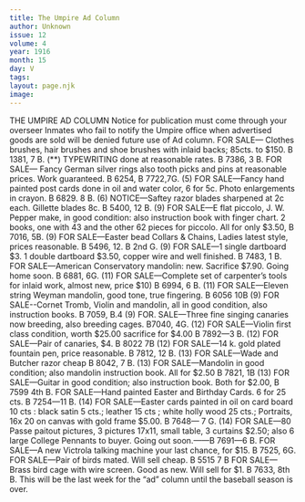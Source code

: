 ```yaml
---
title: The Umpire Ad Column
author: Unknown
issue: 12
volume: 4
year: 1916
month: 15
day: V
tags:
layout: page.njk
image:
---
```

THE UMPIRE AD COLUMN    Notice for publication must come through your overseer Inmates who fail to notify the Umpire office when advertised goods are sold will be denied future use of Ad column.       FOR SALE— Clothes brushes, hair brushes and shoe brushes with inlaid backs; 85cts. to $150. B 1381, 7 B. (**)       TYPEWRITING done at reasonable rates. B 7386, 3 B.       FOR SALE— Fancy German silver rings also tooth picks and pins at reasonable prices. Work guaranteed. B 6254, B 7722,7G. (5)       FOR SALE—Fancy hand painted post cards done in oil and water color, 6 for 5c. Photo enlargements in crayon. B 6829. 8 B. (6)        NOTICE—Saftey razor blades sharpened at 2c each. Gillette blades 8c. B 5400, 12 B. (9)       FOR SALE—E flat piccolo, J. W. Pepper make, in good condition: also instruction book with finger chart. 2 books, one with 43 and the other 62 pieces for piccolo. All for only $3.50, B 7016, 5B. (9)       FOR SALE—Easter bead Collars & Chains, Ladies latest style, prices reasonable. B 5496, 12. B 2nd G. (9)       FOR SALE—1 single dartboard $3. 1 double dartboard $3.50, copper wire and well finished. B 7483, 1 B.      FOR SALE—American Conservatory mandolin: new. Sacrifice $7.90. Going home soon. B 6881, 6G. (11)       FOR SALE—Complete set of carpenter’s tools for inlaid work, almost new, price $10) B 6994, 6 B. (11)      FOR SALE—Eleven string Weyman mandolin, good tone, true fingering. B 6056 10B (9)       FOR SALE--Cornet Tromb, Violin and mandolin, all in good condition, also instruction books. B 7059, B.4 (9)       FOR. SALE—Three fine singing canaries now breeding, also breeding cages. B7040, 4G. (12)       FOR SALE—Violin first class condition, worth $25.00 sacrifice for $4.00 B 7892—3 B. (12)       FOR SALE—Pair of canaries, $4. B 8022 7B (12)       FOR SALE—14 k. gold plated fountain pen, price reasonable. B 7812, 12 B. (13)       FOR SALE—Wade and Butcher razor cheap B 8042, 7 B. (13)       FOR SALE—Mandolin in good condition; also mandolin instruction book. All for $2.50 B 7821, 1B (13)       FOR SALE—Guitar in good condition; also instruction book. Both for $2.00, B 7599 4th B.       FOR SALE—Hand painted Easter and Birthday Cards. 6 for 25 cts. B 7254—11 B. (14)       FOR SALE—Easter cards painted in oil on card board 10 cts : black satin 5 cts.; leather 15 cts ; white holly wood 25 cts.; Portraits, 16x 20 on canvas with gold frame $5.00. B 7648— 7 G. (14)       FOR SALE—80 Passe paitout pictures, 3 pictures 17x11, small table, 3 curtains $2.50; also 6 large College Pennants to buyer. Going out soon.——B 7691—6 B.       FOR SALE—A new Victrola talking machine your last chance, for $15. B 7525, 6G.       FOR SALE—Pair of birds mated. Will sell cheap. B 5515 7 B       FOR SALE—Brass bird cage with wire screen. Good as new. Will sell for $1. B 7633, 8th B.       This will be the last week for the “ad” column until the baseball season is over.   

